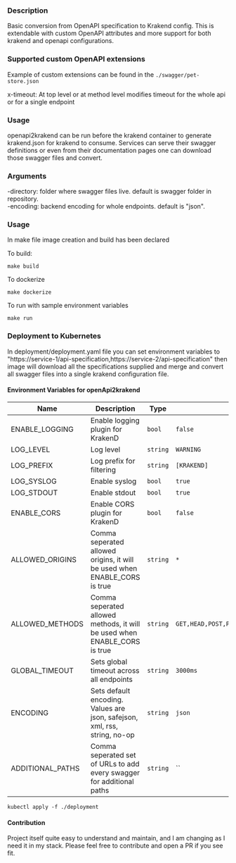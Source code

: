 ### Description
Basic conversion from OpenAPI specification to Krakend config. This is extendable with custom OpenAPI 
attributes and more support for both krakend and openapi configurations.

### Supported custom OpenAPI extensions

Example of custom extensions can be found in the `./swagger/pet-store.json`

x-timeout: At top level or at method level modifies timeout for the whole api or for a single endpoint 

### Usage

openapi2krakend can be run before the krakend container to generate krakend.json for krakend to consume.
Services can serve their swagger definitions or even from their documentation pages one can download those swagger
files and convert.

### Arguments

-directory: folder where swagger files live. default is swagger folder in repository.
<br>
-encoding: backend encoding for whole endpoints. default is "json".

### Usage

In make file image creation and build has been declared 

To build:
```shell 
make build
``` 

To dockerize
````shell
make dockerize
````

To run with sample environment variables
```shell
make run
```

### Deployment to Kubernetes

In deployment/deployment.yaml file you can set environment variables to "https://service-1/api-specification,https://service-2/api-specification"
then image will download all the specifications supplied and merge and convert all swagger files into a single krakend
configuration file.

#### Environment Variables for openApi2krakend

| Name             | Description                                                               | Type     | Default                                                | Required |
|------------------|---------------------------------------------------------------------------|----------|--------------------------------------------------------|:--------:|
| ENABLE_LOGGING   | Enable logging plugin for KrakenD                                         | `bool`   | `false`                                                |    no    |
| LOG_LEVEL        | Log level                                                                 | `string` | `WARNING`                                              |    no    |
| LOG_PREFIX       | Log prefix for filtering                                                  | `string` | `[KRAKEND]`                                            |    no    |
| LOG_SYSLOG       | Enable syslog                                                             | `bool`   | `true`                                                 |    no    |
| LOG_STDOUT       | Enable stdout                                                             | `bool`   | `true`                                                 |    no    |
| ENABLE_CORS      | Enable CORS plugin for KrakenD                                            | `bool`   | `false`                                                |    no    |
| ALLOWED_ORIGINS  | Comma seperated allowed origins, it will be used when ENABLE_CORS is true | `string` | `*`                                                    |    no    |
| ALLOWED_METHODS  | Comma seperated allowed methods, it will be used when ENABLE_CORS is true | `string` | `GET,HEAD,POST,PUT,DELETE,CONNECT,OPTIONS,TRACE,PATCH` |    no    |
 | GLOBAL_TIMEOUT   | Sets global timeout across all endpoints                                  | `string` | `3000ms`                                               |    no    |
| ENCODING         | Sets default encoding. Values are json, safejson, xml, rss, string, no-op | `string` | `json`                                                 |    no    |
| ADDITIONAL_PATHS | Comma seperated set of URLs to add every swagger for additional paths     | `string` | ``                                                     |    no    |

````shell
kubectl apply -f ./deployment
````
#### Contribution
Project itself quite easy to understand and maintain, and I am changing as I need it in my stack. Please feel free to contribute and open a PR if you see fit.